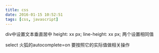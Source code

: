 ```yaml
---
title: css
date: 2016-01-15 10:52:51
tags: [css, javascript]
---
```

div中设置文本垂直居中
height: xx px;
line-height: xx px;
两个设置相同值

select 火狐的autocomplete=on 要按照它的实际值做相关操作
